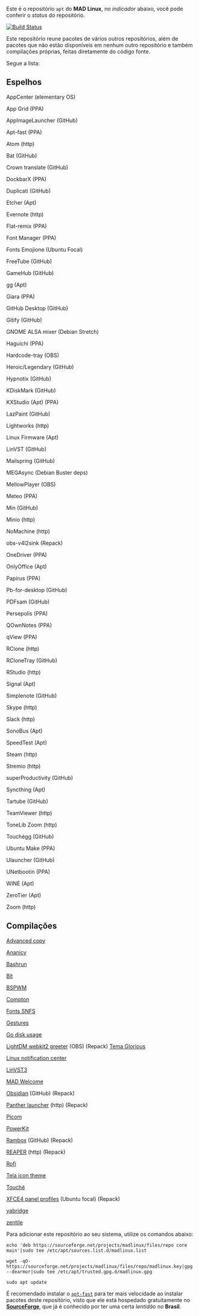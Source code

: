 Este é o repositório `apt` do **MAD Linux**, no _indicador_ abaixo, você pode conferir o _status_ do repositório.

[![Build Status](https://img.shields.io/endpoint.svg?url=https%3A%2F%2Factions-badge.atrox.dev%2Fmyawesomedistro%2Fmadrepo%2Fbadge&style=for-the-badge&label=MAD%20Repo)](https://actions-badge.atrox.dev/myawesomedistro/madrepo/goto)

Este repositório reune pacotes de vários outros repositórios, além de pacotes que não estão disponíveis em nenhum outro repositório e também compilações próprias, feitas diretamente do código fonte.

Segue a lista:
## Espelhos

AppCenter (elementary OS)

App Grid (PPA)

AppImageLauncher (GitHub)

Apt-fast (PPA)

Atom (http)

Bat (GitHub)

Crown translate (GitHub)

DockbarX (PPA)

Duplicati (GitHub)

Etcher (Apt)

Evernote (http)

Flat-remix (PPA)

Font Manager (PPA)

Fonts Emojione (Ubuntu Focal)

FreeTube (GitHub)

GameHub (GitHub)

gg (Apt)

Giara (PPA)

GitHub Desktop (GitHub)

Gitify (GitHub)

GNOME ALSA mixer (Debian Stretch)

Haguichi (PPA)

Hardcode-tray (OBS)

Heroic/Legendary (GitHub)

Hypnotix (GitHub)

KDiskMark (GitHub)

KXStudio (Apt) (PPA)

LazPaint (GitHub)

Lightworks (http)

Linux Firmware (Apt)

LinVST (GitHub)

Mailspring (GitHub)

MEGAsync (Debian Buster deps)

MellowPlayer (OBS)

Meteo (PPA)

Min (GitHub)

Minio (http)

NoMachine (http)

obs-v4l2sink (Repack)

OneDriver (PPA)

OnlyOffice (Apt)

Papirus (PPA)

Pb-for-desktop (GitHub)

PDFsam (GitHub)

Persepolis (PPA)

QOwnNotes (PPA)

qView (PPA)

RClone (http)

RCloneTray (GitHub)

RStudio (http)

Signal (Apt)

Simplenote (GitHub)

Skype (http)

Slack (http)

SonoBus (Apt)

SpeedTest (Apt)

Steam (http)

Stremio (http)

superProductivity (GitHub)

Syncthing (Apt)

Tartube (GitHub)

TeamViewer (http)

ToneLib Zoom (http)

Touchégg (GitHub)

Ubuntu Make (PPA)

Ulauncher (GitHub)

UNetbootin (PPA)

WINE (Apt)

ZeroTier (Apt)

Zoom (http)

## Compilações

[Advanced copy](https://github.com/jarun/advcpmv)

[Ananicy](https://github.com/Nefelim4ag/Ananicy)

[Bashrun](https://gitlab.com/myawesomedistro/bashrun)

[Bit](https://github.com/chriswalz/bit)

[BSPWM](https://github.com/j-james/bspwm-rounded-corners)

[Compton](https://github.com/tryone144/compton)

[Fonts SNFS](https://github.com/supermarin/YosemiteSanFranciscoFont)

[Gestures](https://github.com/bulletmark/libinput-gestures)

[Go disk usage](https://github.com/dundee/gdu)

[LightDM webkit2 greeter](https://github.com/Antergos/web-greeter/issues/) (OBS) (Repack) [Tema Glorious](https://github.com/manilarome/lightdm-webkit2-theme-glorious)

[Linux notification center](https://github.com/phuhl/linux_notification_center)

[LinVST3](https://github.com/osxmidi/LinVst3)

[MAD Welcome](https://gitlab.com/myawesomedistro/madwelcome)

[Obsidian](https://github.com/obsidianmd/obsidian-releases) (GitHub) (Repack)

[Panther launcher](https://gitlab.com/rastersoft/panther_launcher) (http) (Repack)

[Picom](https://github.com/jonaburg/picom)

[PowerKit](https://github.com/rodlie/powerkit)

[Rambox](https://github.com/ramboxapp/community-edition) (GitHub) (Repack)

[REAPER](https://reaper.fm) (http) (Repack)

[Rofi](https://github.com/davatorium/rofi)

[Tela icon theme](https://github.com/vinceliuice/Tela-icon-theme)

[Touché](https://github.com/JoseExposito/touche)

[XFCE4 panel profiles](https://docs.xfce.org/apps/xfce4-panel-profiles/start) (Ubuntu focal) (Repack)

[yabridge](https://github.com/robbert-vdh/yabridge)

[zentile](https://github.com/blrsn/zentile)

Para adicionar este repositório ao seu sistema, utilize os comandos abaixo:
```
echo 'deb https://sourceforge.net/projects/madlinux/files/repo core main'|sudo tee /etc/apt/sources.list.d/madlinux.list
```
```
wget -qO- https://sourceforge.net/projects/madlinux/files/repo/madlinux.key|gpg --dearmor|sudo tee /etc/apt/trusted.gpg.d/madlinux.gpg
```
```
sudo apt update
```

É recomendado instalar o [`apt-fast`](https://github.com/ilikenwf/apt-fast) para ter mais velocidade ao instalar pacotes deste repositório, visto que ele está hospedado gratuitamente no [**SourceForge**](https://sourceforge.net), que já é conhecido por ter uma certa _lentidão_ no **Brasil**.